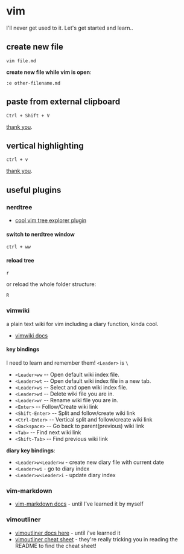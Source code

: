 # vim

I'll never get used to it. Let's get started and learn..

## create new file

```
vim file.md
```

**create new file while vim is open**:

```
:e other-filename.md
```

## paste from external clipboard

```
Ctrl + Shift + V
```

[thank you](https://www.256kilobytes.com/content/show/10503/5-tasks-you-didnt-know-you-could-do-with-vim).

## vertical highlighting

```
ctrl + v
```

[thank you](https://www.256kilobytes.com/content/show/10503/5-tasks-you-didnt-know-you-could-do-with-vim).

## useful plugins

### nerdtree

* [cool vim tree explorer plugin](https://github.com/scrooloose/nerdtree)

#### switch to nerdtree window

```
ctrl + ww
```

#### reload tree

```
r
```

or reload the whole folder structure:

```
R
```

### vimwiki

a plain text wiki for vim including a diary function, kinda cool.

* [vimwiki docs](https://github.com/vimwiki/vimwiki)

#### key bindings

I need to learn and remember them! `<Leader>` is `\`

* `<Leader>ww` -- Open default wiki index file.
* `<Leader>wt` -- Open default wiki index file in a new tab.
* `<Leader>ws` -- Select and open wiki index file.
* `<Leader>wd` -- Delete wiki file you are in.
* `<Leader>wr` -- Rename wiki file you are in.
* `<Enter>` -- Follow/Create wiki link
* `<Shift-Enter>` -- Split and follow/create wiki link
* `<Ctrl-Enter>` -- Vertical split and follow/create wiki link
* `<Backspace>` -- Go back to parent(previous) wiki link
* `<Tab>` -- Find next wiki link
* `<Shift-Tab>` -- Find previous wiki link
 
**diary key bindings**:

* `<Leader>w<Leader>w` - create new diary file with current date
* `<Leader>wi` - go to diary index
* `<Leader>w<Leader>i` - update diary index

### vim-markdown

* [vim-markdown docs](https://github.com/plasticboy/vim-markdown) - until I've learned it by myself

### vimoutliner

* [vimoutliner docs here](https://github.com/vimoutliner/vimoutliner) - until i've learned it
* [vimoutliner cheat sheet](https://github.com/vimoutliner/vimoutliner/blob/master/doc/votl_cheatsheet.txt) - they're really tricking you in reading the README to find the cheat sheet!

